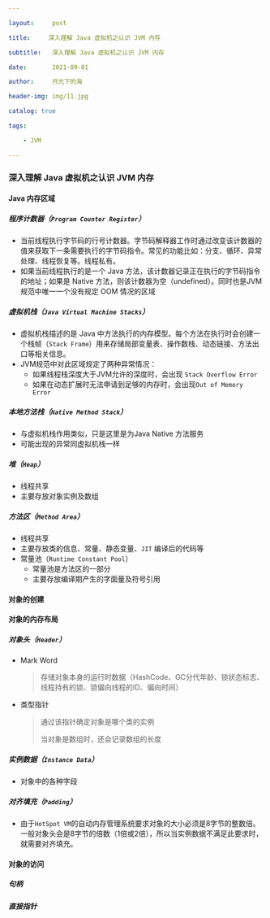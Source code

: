 ```yaml
---

layout:     post

title:     深入理解 Java 虚拟机之认识 JVM 内存

subtitle:   深入理解 Java 虚拟机之认识 JVM 内存

date:       2021-09-01

author:     月光下的海

header-img: img/11.jpg

catalog: true

tags:

    - JVM

---
```


### 深入理解 Java 虚拟机之认识 JVM 内存

#### Java 内存区域

##### 程序计数器（`Program Counter Register`）

- 当前线程执行字节码的行号计数器。字节码解释器工作时通过改变该计数器的值来获取下一条需要执行的字节码指令。常见的功能比如：分支、循环、异常处理、线程恢复等。线程私有。
- 如果当前线程执行的是一个 Java 方法，该计数器记录正在执行的字节码指令的地址；如果是 Native 方法，则该计数器为空（undefined）。同时也是JVM规范中唯一一个没有规定 OOM 情况的区域

##### 虚拟机栈（`Java Virtual Machine Stacks`）

- 虚拟机栈描述的是 Java 中方法执行的内存模型。每个方法在执行时会创建一个栈帧（`Stack Frame`）用来存储局部变量表、操作数栈、动态链接、方法出口等相关信息。
- JVM规范中对此区域规定了两种异常情况：
  - 如果线程栈深度大于JVM允许的深度时，会出现 `Stack Overflow Error`
  - 如果在动态扩展时无法申请到足够的内存时，会出现`Out of Memory Error`

##### 本地方法栈（`Native Method Stack`）

- 与虚拟机栈作用类似，只是这里是为Java Native 方法服务
- 可能出现的异常同虚拟机栈一样

##### 堆（`Heap`）

- 线程共享
- 主要存放对象实例及数组

##### 方法区（`Method Area`）

- 线程共享
- 主要存放类的信息、常量、静态变量、`JIT` 编译后的代码等
- 常量池（`Runtime Constant Pool`）
  - 常量池是方法区的一部分
  - 主要存放编译期产生的字面量及符号引用

#### 对象的创建

#### 对象的内存布局

##### 对象头（`Header`）

- Mark Word

  >  存储对象本身的运行时数据（HashCode、GC分代年龄、锁状态标志、线程持有的锁、锁偏向线程的ID、偏向时间）

- 类型指针 

  > 通过该指针确定对象是哪个类的实例
  >
  > 当对象是数组时，还会记录数组的长度

##### 实例数据（`Instance Data`）

- 对象中的各种字段

##### 对齐填充（`Padding`）

- 由于`HotSpot VM`的自动内存管理系统要求对象的大小必须是8字节的整数倍。一般对象头会是8字节的倍数（1倍或2倍），所以当实例数据不满足此要求时，就需要对齐填充。

#### 对象的访问
##### 句柄
##### 直接指针

